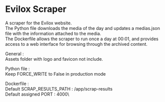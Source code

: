 # Evilox Scraper

A scraper for the Evilox website.\
The Python file downloads the media of the day and updates a medias.json file with the information attached to the media.\
The Dockerfile allows the scraper to run once a day at 00:01, and provides access to a web interface for browsing through the archived content.

General :\
Assets folder with logo and favicon not include.

Python file :\
Keep FORCE_WRITE to False in production mode

Dockerfile :\
Default SCRAP_RESULTS_PATH : /app/scrap-results\
Default assigned PORT :  4000\
